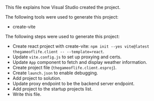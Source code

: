 This file explains how Visual Studio created the project.

The following tools were used to generate this project:
- create-vite

The following steps were used to generate this project:
- Create react project with create-vite: `npm init --yes vite@latest thegameoflife.client -- --template=react`.
- Update `vite.config.js` to set up proxying and certs.
- Update `App` component to fetch and display weather information.
- Create project file (`thegameoflife.client.esproj`).
- Create `launch.json` to enable debugging.
- Add project to solution.
- Update proxy endpoint to be the backend server endpoint.
- Add project to the startup projects list.
- Write this file.
